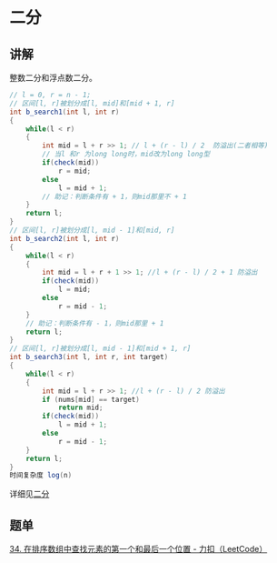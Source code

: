 # 二分

## 讲解

整数二分和浮点数二分。

```java
// l = 0, r = n - 1;
// 区间[l, r]被划分成[l, mid]和[mid + 1, r]
int b_search1(int l, int r)
{
    while(l < r)
    {
        int mid = l + r >> 1; // l + (r - l) / 2  防溢出(二者相等)
        // 当l 和r 为long long时，mid改为long long型
        if(check(mid))
            r = mid;
        else
            l = mid + 1;
        // 助记：判断条件有 + 1，则mid那里不 + 1
    }
    return l;
}
// 区间[l, r]被划分成[l, mid - 1]和[mid, r]
int b_search2(int l, int r)
{
    while(l < r)
    {
        int mid = l + r + 1 >> 1; //l + (r - l) / 2 + 1 防溢出
        if(check(mid))
            l = mid;
        else
            r = mid - 1;
    }
    // 助记：判断条件有 - 1，则mid那里 + 1
    return l;
}
// 区间[l, r]被划分成[l, mid - 1]和[mid + 1, r]
int b_search3(int l, int r, int target)
{
    while(l < r)
    {
        int mid = l + r >> 1; //l + (r - l) / 2 防溢出
        if (nums[mid] == target)
            return mid;
        if(check(mid))
            l = mid + 1;
        else
            r = mid - 1;
    }
    return l;
}
时间复杂度 log(n)
```

详细见[二分](https://github.com/hdwan/algorithms/blob/main/%E5%9F%BA%E7%A1%80%E7%AE%97%E6%B3%95/%E4%BA%8C%E5%88%86.md)

## 题单

[34. 在排序数组中查找元素的第一个和最后一个位置 - 力扣（LeetCode）](https://leetcode.cn/problems/find-first-and-last-position-of-element-in-sorted-array/description/)